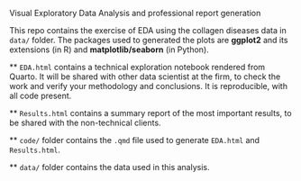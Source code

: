 Visual Exploratory Data Analysis and professional report generation

This repo contains the exercise of EDA using the collagen diseases data in `data/` folder. The packages used to generated the plots are **ggplot2** and its extensions (in R) and **matplotlib/seaborn** (in Python). 

** `EDA.html` contains a technical exploration notebook rendered from Quarto. It will be shared with other data scientist at the firm, to check the work and verify your methodology and conclusions. It is reproducible, with all code present. 

** `Results.html` contains a summary report of the most important results, to be shared with the non-technical clients. 

** `code/` folder contains the `.qmd` file used to generate `EDA.html` and `Results.html`. 

** `data/` folder contains the data used in this analysis.


